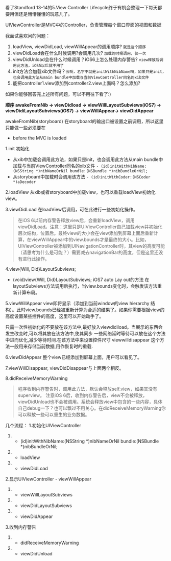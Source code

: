 看了Standford 13-14的5.View Controller Lifecycle终于有机会整理一下每天都要用但还是懵懵懂懂的玩意儿了。

UIViewController是MVC中的Controller，负责管理每个窗口界面的视图和数据

我面试喜欢问的问题：
1. loadView, viewDidLoad, viewWillAppear的调用顺序? `就是这个顺序`
2. viewDidLoad会在什么时候调用?会调用几次? `加载的时候调用，仅一次`
3. viewDidUnload会在什么时候调用？iOS6上怎么处理内存警告? `view释放后调用此方法，iOS5以后就不用了`
4. init方法会加载xib文件吗？`会啊，名字不就是initWithNibName吗，如果只是init，也会调用此方法从main bundle中加载与当前ViewController同名的xib文件`
5. 能把controller1.view添加到controller2.view上面吗？怎么添加?

如果你能够回答完上述所有问题，可以不用往下看了:)

**顺序 awakeFromNib -> viewDidload -> viewWillLayoutSubviews(iOS7) -> viewDidiLayoutSubviews(iOS7) -> viewWillAppear-> viewDidAppear**

awakeFromNib(storyboard) 在storyboard的输出口被设置之前调用，所以这里只能做一些必须要在
* before the MVC is loaded

1.init 初始化
- 从xib中加载会调用此方法，如果只是init，也会调用此方法从main bundle中加载与当前ViewController同名的xib文件 `- (id)initWithNibName:(NSString *)nibNameOrNil bundle:(NSBundle *)nibBundleOrNil;`
- 从storyboard中加载时会调用该方法 `- (id)initWithCoder:(NSCoder *)aDecoder`

2.loadView
从xib或者storyboard中加载view，也可以重载loadView初始化view。

3.viewDidLoad
在loadView后调用，可在此进行一些初始化操作。
> 在iOS 6以前内存警告释放view后，会重新loadView，调用viewDidLoad。注意：这里只是UIViewController自己加载view并初始化层次结构，位置后。最终view的大小会在view添加到屏幕上面后重新计算，在viewWillAppear中的view.bounds才是最终的大小。比如，UIViewController被添加到UINavigationController时，其view的高度可能（请思考为什么是可能？）需要减去navigationBar的高度，但是这里还没有进行此操作。

4.view{Will, Did}LayoutSubviews;
- (void)view{Will, Did}LayoutSubviews; iOS7 auto Lay out的方法
在layoutSubviews方法调用后执行，当view.bounds变化时，会触发该方法重新计算布局。

5.viewWillAppear
view即将显示（添加到当前window的view hierarchy 结构）。此时view.bounds已经被重新计算为合适的结果了。如果你需要根据view的高度设置某些控件的高度，这里可以开始动手了。

只需一次性初始化的不要放在该方法中,最好放入viewdidiload。当展示的东西会发生改变时,可以将其放在该方法中,使其同步 一些网络延时等待可以放在这个方法中进而优化,减少等待时间.在该方法中来设置控件尺寸 viewwilldisappear 这个方法一般用来存储当前数据,用作恢复时的重载.

6.viewDidAppear
整个view已经添加到屏幕上面，用户可以看见了。

7.viewWillDisappear, viewDidDisappear与上面两个相反。

8.didReceiveMemoryWarning
> 程序收到内存警告时，调用此方法，默认会释放self.view，如果其没有superview。
注意iOS 6后，收到内存警告后，view不会被释放，viewDidUnload也不会被调用。系统会释放view中包含的一些内容，具体自己debug一下？也可以飘过不用关心。在didReceiveMemoryWarning你可以释放一些可以重生的业务数据。

几个流程：
1.初始化UIViewController
1. - (id)initWithNibName:(NSString *)nibNameOrNil bundle:(NSBundle *)nibBundleOrNil;
2. - loadView
3. - viewDidLoad


2.显示UIViewController - viewWillAppear
1. - viewWillLayoutSubviews
2. - viewDidLayoutSubviews
3. - viewDidAppear

3.收到内存警告
1. - didReceiveMemoryWarning
2. - viewDidUnload
